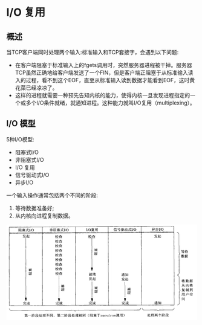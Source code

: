 # I/O 复用

## 概述

当TCP客户端同时处理两个输入:标准输入和TCP套接字，会遇到以下问题: 
* 在客户端阻塞于标准输入上的fgets调用时，突然服务器进程被干掉。服务器TCP虽然正确地给客户端发送了一个FIN，但是客户端正阻塞于从标准输入读入的过程，看不到这个EOF，直至从标准输入读到数据才能看到EOF，这时黄花菜已经凉凉了。
* 这样的进程就需要一种预先告知内核的能力，使得内核一旦发现进程指定的一个或多个I/O条件就绪，就通知进程。这种能力就叫I/O复用（multiplexing）。

## I/O 模型

5种I/O模型:
* 阻塞式I/O
* 非阻塞式I/O
* I/O 复用
* 信号驱动式I/O
* 异步I/O

一个输入操作通常包括两个不同的阶段:
1. 等待数据准备好;
2. 从内核向进程复制数据。


![1](./images/五种IO模型.png)
